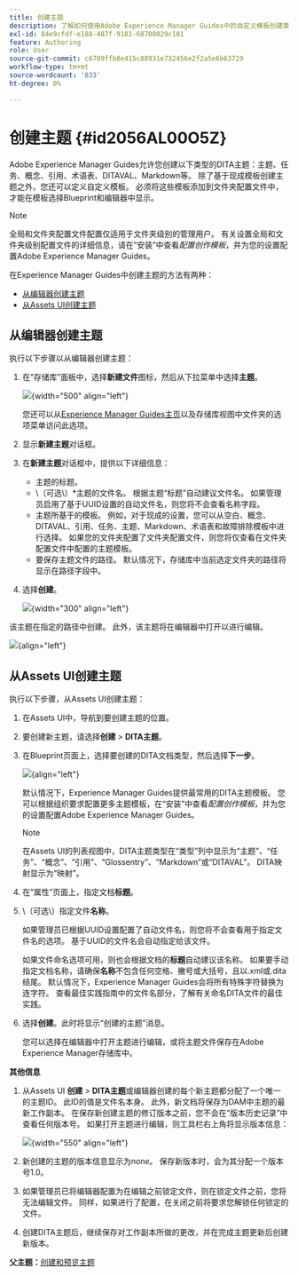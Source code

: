 ```yaml
---
title: 创建主题
description: 了解如何使用Adobe Experience Manager Guides中的自定义模板创建类型的DITA主题。
exl-id: 84e9cfdf-e188-487f-9181-68708029c101
feature: Authoring
role: User
source-git-commit: c6709ffb8e415c88931e732456e2f2a5e6b63729
workflow-type: tm+mt
source-wordcount: '833'
ht-degree: 0%

---
```


# 创建主题 {#id2056AL00O5Z}

Adobe Experience Manager Guides允许您创建以下类型的DITA主题：主题、任务、概念、引用、术语表、DITAVAL、Markdown等。 除了基于现成模板创建主题之外，您还可以定义自定义模板。 必须将这些模板添加到文件夹配置文件中，才能在模板选择Blueprint和编辑器中显示。

>[!NOTE]
>
> 全局和文件夹配置文件配置仅适用于文件夹级别的管理用户。 有关设置全局和文件夹级别配置文件的详细信息，请在“安装”中查看&#x200B;*配置创作模板*，并为您的设置配置Adobe Experience Manager Guides。


在Experience Manager Guides中创建主题的方法有两种：

- [从编辑器创建主题](#create-topics-from-the-editor)
- [从Assets UI创建主题](#create-topics-from-the-assets-ui)

## 从编辑器创建主题

执行以下步骤以从编辑器创建主题：

1. 在“存储库”面板中，选择&#x200B;**新建文件**&#x200B;图标，然后从下拉菜单中选择&#x200B;**主题**。

   ![](images/create-topic-option.png){width="500" align="left"}

   您还可以从[Experience Manager Guides主页](./intro-home-page.md)以及存储库视图中文件夹的选项菜单访问此选项。

2. 显示&#x200B;**新建主题**&#x200B;对话框。

3. 在&#x200B;**新建主题**&#x200B;对话框中，提供以下详细信息：
   - 主题的标题。
   - \（可选\）*主题的文件名。 根据主题“标题”自动建议文件名。 如果管理员启用了基于UUID设置的自动文件名，则您将不会查看名称字段。
   - 主题所基于的模板。 例如，对于现成的设置，您可以从空白、概念、DITAVAL、引用、任务、主题、Markdown、术语表和故障排除模板中进行选择。 如果您的文件夹配置了文件夹配置文件，则您将仅查看在文件夹配置文件中配置的主题模板。
   - 要保存主题文件的路径。 默认情况下，存储库中当前选定文件夹的路径将显示在路径字段中。

4. 选择&#x200B;**创建**。

   ![](images/create-topic-dialog-new.png){width="300" align="left"}

该主题在指定的路径中创建。 此外，该主题将在编辑器中打开以进行编辑。

![](images/new-topic-editor.png){align="left"}

## 从Assets UI创建主题

执行以下步骤，从Assets UI创建主题：

1. 在Assets UI中，导航到要创建主题的位置。

1. 要创建新主题，请选择&#x200B;**创建** \> **DITA主题**。

1. 在Blueprint页面上，选择要创建的DITA文档类型，然后选择&#x200B;**下一步**。

   ![](images/create_dita_topic.png){align="left"}

   默认情况下，Experience Manager Guides提供最常用的DITA主题模板。 您可以根据组织要求配置更多主题模板，在“安装”中查看&#x200B;*配置创作模板*，并为您的设置配置Adobe Experience Manager Guides。

   >[!NOTE]
   >
   > 在Assets UI的列表视图中，DITA主题类型在“类型”列中显示为“主题”、“任务”、“概念”、“引用”、“Glossentry”、“Markdown”或“DITAVAL”。 DITA映射显示为“映射”。

1. 在“属性”页面上，指定文档&#x200B;**标题**。

1. \（可选\）指定文件&#x200B;**名称**。

   如果管理员已根据UUID设置配置了自动文件名，则您将不会查看用于指定文件名的选项。 基于UUID的文件名会自动指定给该文件。

   如果文件命名选项可用，则也会根据文档的&#x200B;**标题**&#x200B;自动建议该名称。 如果要手动指定文档名称，请确保&#x200B;**名称**&#x200B;不包含任何空格、撇号或大括号，且以.xml或.dita结尾。 默认情况下，Experience Manager Guides会将所有特殊字符替换为连字符。 查看最佳实践指南中的文件名部分，了解有关命名DITA文件的最佳实践。

1. 选择&#x200B;**创建**。此时将显示“创建的主题”消息。

   您可以选择在编辑器中打开主题进行编辑，或将主题文件保存在Adobe Experience Manager存储库中。

**其他信息**

1. 从Assets UI **创建** \> **DITA主题**&#x200B;或编辑器创建的每个新主题都分配了一个唯一的主题ID。 此ID的值是文件名本身。 此外，新文档将保存为DAM中主题的最新工作副本。 在保存新创建主题的修订版本之前，您不会在“版本历史记录”中查看任何版本号。 如果打开主题进行编辑，则工具栏右上角将显示版本信息：

   ![](images/topic-version-none_cs.png){width="550" align="left"}

2. 新创建的主题的版本信息显示为&#x200B;*none*。 保存新版本时，会为其分配一个版本号1.0。

3. 如果管理员已将编辑器配置为在编辑之前锁定文件，则在锁定文件之前，您将无法编辑文件。 同样，如果进行了配置，在关闭之前将要求您解锁任何锁定的文件。

4. 创建DITA主题后，继续保存对工作副本所做的更改，并在完成主题更新后创建新版本。

**父主题：**&#x200B;[&#x200B;创建和预览主题](create-preview-topics.md)
